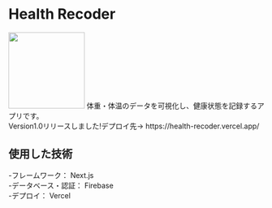 # Health Recoder

<img src="https://user-images.githubusercontent.com/96577959/212814685-c96cd353-b1b8-498b-a3bc-86a7785e07fe.png" width="150">  
体重・体温のデータを可視化し、健康状態を記録するアプリです。<br>
Version1.0リリースしました!デプロイ先→
https://health-recoder.vercel.app/  

## 使用した技術

-フレームワーク： Next.js  
-データベース・認証： Firebase  
-デプロイ： Vercel
